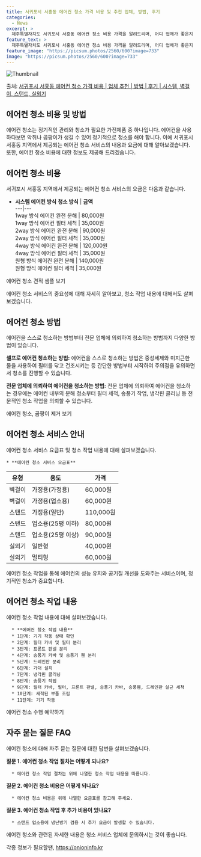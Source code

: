 ```yaml
---
title: 서귀포시 서홍동 에어컨 청소 가격 비용 및 추천 업체, 방법, 후기
categories:
  - News
excerpt: >
  제주특별자치도 서귀포시 서홍동 에어컨 청소 비용 가격을 알려드리며, 어디 업체가 좋은지 후기를 통해 알아보겠습니다. 현재 글에서는 시스템, 벽걸이, 스탠드, 실외기 각각에 대해 청소 비용이 나와 있으니 참고하시면 되겠습니다. 에어컨 분해 청소 방법 보기 👈 클릭셀프 에어컨 청소 방법 보기👈 클릭서귀포시 서홍동 에어컨 청소 비용시스템에어컨 방식클리닝방식금액1way 방식에어컨 완전분해80,000원1way 방식에어컨 필터세척35,000원2way 방식에어컨 완전분해90,000원2way 방식에어컨 필터세척35,000원4way 방식에어컨 완전분해120,000원4way 방식에어컨 필터세척35,000원원형방식에어컨 완전분해140,000원원형방식에어컨 필터세척35,000원에어컨 청소 견적 샘플 보기 👈 클릭에어컨 냄새의..
feature_text: >
  제주특별자치도 서귀포시 서홍동 에어컨 청소 비용 가격을 알려드리며, 어디 업체가 좋은지 후기를 통해 알아보겠습니다. 현재 글에서는 시스템, 벽걸이, 스탠드, 실외기 각각에 대해 청소 비용이 나와 있으니 참고하시면 되겠습니다. 에어컨 분해 청소 방법 보기 👈 클릭셀프 에어컨 청소 방법 보기👈 클릭서귀포시 서홍동 에어컨 청소 비용시스템에어컨 방식클리닝방식금액1way 방식에어컨 완전분해80,000원1way 방식에어컨 필터세척35,000원2way 방식에어컨 완전분해90,000원2way 방식에어컨 필터세척35,000원4way 방식에어컨 완전분해120,000원4way 방식에어컨 필터세척35,000원원형방식에어컨 완전분해140,000원원형방식에어컨 필터세척35,000원에어컨 청소 견적 샘플 보기 👈 클릭에어컨 냄새의..
feature_image: "https://picsum.photos/2560/600?image=733"
image: "https://picsum.photos/2560/600?image=733"
---
```


![Thumbnail](https://img1.daumcdn.net/thumb/R800x0/?scode=mtistory2&fname=https%3A%2F%2Fblog.kakaocdn.net%2Fdn%2FTAXHs%2FbtsHweDcuAe%2FKtZSSuddktt98Ndiy12Te0%2Fimg.webp)

<p>출처: <a href="https://onioninfo.kr/entry/%EC%84%9C%EA%B7%80%ED%8F%AC%EC%8B%9C-%EC%84%9C%ED%99%8D%EB%8F%99-%EC%97%90%EC%96%B4%EC%BB%A8-%EC%B2%AD%EC%86%8C-%EA%B0%80%EA%B2%A9-%EB%B9%84%EC%9A%A9-%EC%97%85%EC%B2%B4-%EC%B6%94%EC%B2%9C-%EB%B0%A9%EB%B2%95-%ED%9B%84%EA%B8%B0-%EC%8B%9C%EC%8A%A4%ED%85%9C-%EB%B2%BD%EA%B1%B8%EC%9D%B4-%EC%8A%A4%ED%83%A0%EB%93%9C-%EC%8B%A4%EC%99%B8%EA%B8%B0" rel="dofollow">서귀포시 서홍동 에어컨 청소 가격 비용 | 업체 추천 | 방법 | 후기 | 시스템, 벽걸이, 스탠드, 실외기</a> </p>

## 에어컨 청소 비용 및 방법



에어컨 청소는 정기적인 관리와 청소가 필요한 가전제품 중 하나입니다. 에어컨을 사용하다보면 악취나 곰팡이가 생길 수 있어 정기적으로 청소를
해야 합니다. 이에 서귀포시 서홍동 지역에서 제공되는 에어컨 청소 서비스의 내용과 요금에 대해 알아보겠습니다. 또한, 에어컨 청소 비용에
대한 정보도 제공해 드리겠습니다.

## 에어컨 청소 비용

서귀포시 서홍동 지역에서 제공되는 에어컨 청소 서비스의 요금은 다음과 같습니다.

  * **시스템 에어컨 방식**
**청소 방식** | **금액**  
---|---  
1way 방식 에어컨 완전 분해 | 80,000원  
1way 방식 에어컨 필터 세척 | 35,000원  
2way 방식 에어컨 완전 분해 | 90,000원  
2way 방식 에어컨 필터 세척 | 35,000원  
4way 방식 에어컨 완전 분해 | 120,000원  
4way 방식 에어컨 필터 세척 | 35,000원  
원형 방식 에어컨 완전 분해 | 140,000원  
원형 방식 에어컨 필터 세척 | 35,000원  
  


에어컨 청소 견적 샘플 보기

에어컨 청소 서비스의 중요성에 대해 자세히 알아보고, 청소 작업 내용에 대해서도 살펴보겠습니다.

## 에어컨 청소 방법

에어컨을 스스로 청소하는 방법부터 전문 업체에 의뢰하여 청소하는 방법까지 다양한 방법이 있습니다.

**셀프로 에어컨 청소하는 방법:** 에어컨을 스스로 청소하는 방법은 중성세제와 미지근한 물을 사용하여 필터를 닦고 건조시키는 등 간단한
방법부터 시작하여 주의점을 유의하면서 청소를 진행할 수 있습니다.

**전문 업체에 의뢰하여 에어컨을 청소하는 방법:** 전문 업체에 의뢰하여 에어컨을 청소하는 경우에는 에어컨 내부의 분해 청소부터 필터
세척, 송풍기 작업, 냉각핀 클리닝 등 전문적인 청소 작업을 의뢰할 수 있습니다.



에어컨 청소, 곰팡이 제거 보기

## 에어컨 청소 서비스 안내

에어컨 청소 서비스 요금표 및 청소 작업 내용에 대해 살펴보겠습니다.

    * **에어컨 청소 서비스 요금표**
**유형** | **용도** | **가격**  
---|---|---  
벽걸이 | 가정용(가정용) | 60,000원  
벽걸이 | 가정용(업소용) | 60,000원  
스탠드 | 가정용(일반) | 110,000원  
스탠드 | 업소용(25평 이하) | 80,000원  
스탠드 | 업소용(25평 이상) | 90,000원  
실외기 | 일반형 | 40,000원  
실외기 | 멀티형 | 60,000원  
  


에어컨 청소 작업을 통해 에어컨의 성능 유지와 공기질 개선을 도와주는 서비스이며, 정기적인 청소가 중요합니다.

## 에어컨 청소 작업 내용

에어컨 청소 작업 내용에 대해 살펴보겠습니다.

      * **에어컨 청소 작업 내용**
      * 1단계: 기기 작동 상태 확인
      * 2단계: 필터 카바 및 필터 분리
      * 3단계: 프론트 판넬 분리
      * 4단계: 송풍기 카바 및 송풍기 휀 분리
      * 5단계: 드레인판 분리
      * 6단계: 가대 설치
      * 7단계: 냉각핀 클리닝
      * 8단계: 송풍기 작업
      * 9단계: 필터 카바, 필터, 프론트 판넬, 송풍기 카바, 송풍휀, 드레인판 살균 세척
      * 10단계: 세척된 부품 조립
      * 11단계: 기기 작동

에어컨 청소 수행 예약하기

## 자주 묻는 질문 FAQ

에어컨 청소에 대해 자주 묻는 질문에 대한 답변을 살펴보겠습니다.

**질문 1. 에어컨 청소 작업 절차는 어떻게 되나요?**

      * 에어컨 청소 작업 절차는 위에 나열한 청소 작업 내용을 따릅니다.

**질문 2. 에어컨 청소 비용은 어떻게 되나요?**

      * 에어컨 청소 비용은 위에 나열한 요금표를 참고해 주세요.

**질문 3. 에어컨 청소 작업 후 추가 비용이 있나요?**

      * 스탠드 업소용에 냉난방기 겸용 시 추가 요금이 발생할 수 있습니다.



에어컨 청소와 관련된 자세한 내용은 청소 서비스 업체에 문의하시는 것이 좋습니다.



 

각종 정보가 필요할땐, <a href="https://onioninfo.kr" rel="dofollow">https://onioninfo.kr</a>


